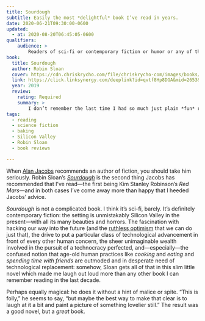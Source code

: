 ```yaml
---
title: Sourdough
subtitle: Easily the most *delightful* book I’ve read in years.
date: 2020-06-21T09:30:00-0600
updated:
  - at: 2020-08-20T06:45:05-0600
qualifiers:
    audience: >
        Readers of sci-fi or contemporary fiction or humor or any of the above, but especially students of human nature and recent (COVID?) converts to baking.
book:
  title: Sourdough
  author: Robin Sloan
  cover: https://cdn.chriskrycho.com/file/chriskrycho-com/images/books/sourdough.jpg
  link: https://click.linksynergy.com/deeplink?id=qvtf8Hp8DGA&mid=2653&murl=https%3A%2F%2Fwww.alibris.com%2FSourdough-Robin-Sloan%2Fbook%2F37961343
  year: 2019
  review:
    rating: Required
    summary: >
        I don’t remember the last time I had so much just plain *fun* reading a novel—and while contemporary settings rarely grab my attention this one did. Somehow Sloan manages to pull that off… while featuring a possibly-sentient sourdough starter and good-naturedly poking holes in Silicon Valley culture. Go read it. Right now!
tags:
  - reading
  - science fiction
  - baking
  - Silicon Valley
  - Robin Sloan
  - book reviews

---
```


When [Alan Jacobs][ayjay] recommends an author of fiction, you should take him seriously. Robin Sloan’s [<cite>Sourdough</cite>]({{book.link}}) is the second thing Jacobs has recommended that I’ve read—the first being Kim Stanley Robinson’s <cite>Red Mars</cite>—and in both cases I’ve come away more than happy that I heeded Jacobs’ advice.

[ayjay]: https://blog.ayjay.org

<cite>Sourdough</cite> is not a complicated book. I think it’s sci-fi, barely. It’s definitely contemporary fiction: the setting is unmistakably Silicon Valley in the present—with all its many beauties and horrors. The fascination with hacking our way into the future (and the [ruthless optimism][ws] that we can do just that), the drive to put a particular class of technological advancement in front of every other human concern, the sheer unimaginable wealth involved in the pursuit of a technocracy perfected, and—especially—the confused notion that age-old human practices like *cooking* and *eating* and *spending time with friends* are outmoded and in desperate need of technological replacement: somehow, Sloan gets all of that in this slim little novel which made me laugh out loud more than any other book I can remember reading in the last decade.

Perhaps equally magical: he does it without a hint of malice or spite. “This is folly,” he seems to say, “but maybe the best way to make that clear is to laugh at it a bit and paint a picture of something lovelier still.” The result was a good novel, but a *great* book.

[ws]: https://winningslowly.org/8.06/